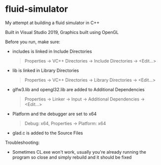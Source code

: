 # fluid-simulator
My attempt at building a fluid simulator in C++

Built in Visual Studio 2019, Graphics built using OpenGL

Before you run, make sure:
 - includes is linked in Include Directories
   > Properties -> VC++ Directories -> Include Directories -> <Edit...>
 - lib is linked in Library Directories
   > Properties -> VC++ Directories -> Library Directories -> <Edit...>
 - glfw3.lib and opengl32.lib are added to Additional Dependencies
   > Properties -> Linker -> Input -> Additional Dependencies -> <Edit...>
 - Platform and the debugger are set to x64
   > Debug: x64, Properties -> Platform: x64
 - glad.c is added to the Source Files

Troubleshooting:
 - Sometimes CL.exe won't work, usually you're already running the program so close and simply rebuild and it should be fixed
